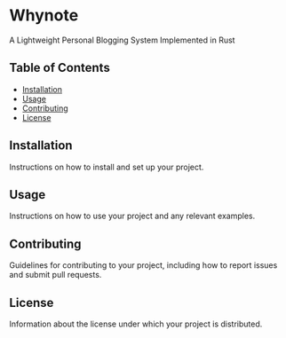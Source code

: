 # Whynote

A Lightweight Personal Blogging System Implemented in Rust

## Table of Contents

- [Installation](#installation)
- [Usage](#usage)
- [Contributing](#contributing)
- [License](#license)

## Installation

Instructions on how to install and set up your project.

## Usage

Instructions on how to use your project and any relevant examples.

## Contributing

Guidelines for contributing to your project, including how to report issues and submit pull requests.

## License

Information about the license under which your project is distributed.
